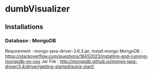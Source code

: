 # dumbVisualizer

## Installations
### Database : MongoDB
Requirement : mongo-java-driver-3.6.3.jar, install mongo
MongoDB : https://stackoverflow.com/questions/18452023/installing-and-running-mongodb-on-osx
Jar File : http://mongodb.github.io/mongo-java-driver/3.4/driver/getting-started/quick-start/  


 

